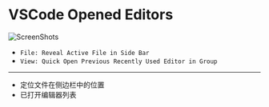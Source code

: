 # VSCode Opened Editors

![ScreenShots](https://user-images.githubusercontent.com/58411528/82288592-692f1b00-99d5-11ea-8f28-5bcbd052e95b.gif)

- `File: Reveal Active File in Side Bar`
- `View: Quick Open Previous Recently Used Editor in Group`

---

- 定位文件在侧边栏中的位置
- 已打开编辑器列表